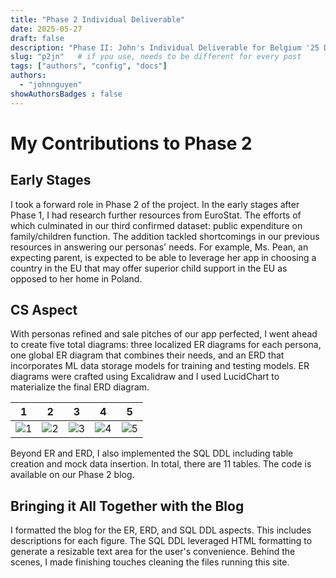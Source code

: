 ```yaml
---
title: "Phase 2 Individual Deliverable"
date: 2025-05-27
draft: false
description: "Phase II: John's Individual Deliverable for Belgium '25 Dialogue of Civilizations"
slug: "p2jn"   # if you use, needs to be different for every post
tags: ["authors", "config", "docs"]
authors:
  - "johnnguyen"
showAuthorsBadges : false
---
```


# My Contributions to Phase 2

## Early Stages

I took a forward role in Phase 2 of the project. In the early stages after Phase 1, I had research further resources from EuroStat. The efforts of which culminated in our third confirmed dataset: public expenditure on family/children function. The addition tackled shortcomings in our previous resources in answering our personas' needs. For example, Ms. Pean, an expecting parent, is expected to be able to leverage her app in choosing a country in the EU that may offer superior child support in the EU as opposed to her home in Poland.

## CS Aspect

With personas refined and sale pitches of our app perfected, I went ahead to create five total diagrams: three localized ER diagrams for each persona, one global ER diagram that combines their needs, and an ERD that incorporates ML data storage models for training and testing models. ER diagrams were crafted using Excalidraw and I used LucidChart to materialize the final ERD diagram.

| 1 | 2 | 3 | 4 | 5 |
|------------------------------------|------------------------------------|------------------------------------|------------------------------------|------------------------------------|
| ![1](/P2_ER_CaraDay.png) | ![2](/P2_ER_EuraPean.png) | ![3](/P2_ER_PaulETishan.png) | ![4](/P2_ER_Global.png) | ![5](/P2_ERD_Global.png) |

Beyond ER and ERD, I also implemented the SQL DDL including table creation and mock data insertion. In total, there are 11 tables. The code is available on our Phase 2 blog.

## Bringing it All Together with the Blog

I formatted the blog for the ER, ERD, and SQL DDL aspects. This includes descriptions for each figure. The SQL DDL leveraged HTML formatting to generate a resizable text area for the user's convenience. Behind the scenes, I made finishing touches cleaning the files running this site.